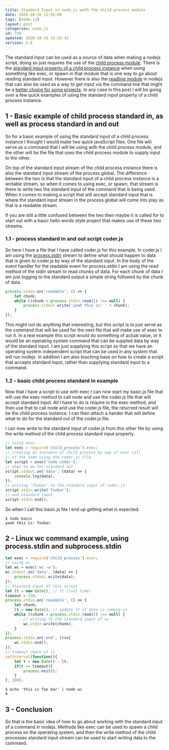 ```yaml
---
title: Standard Input in node.js wuth the child-process module
date: 2020-10-26 12:55:00
tags: [node.js]
layout: post
categories: node.js
id: 729
updated: 2020-10-26 15:53:43
version: 1.9
---
```


The standard input can be used as a source of data when making a nodejs script, doing so just requires the use of the [child process module](/2018/02/04/nodejs-child-process/). There is the [standard input property of a child process instance](https://nodejs.org/api/child_process.html#child_process_subprocess_stdin) when using something like exec, or spawn in that module that is one way to go about reading standard input. However there is also the [readline module](/2018/08/06/nodejs-readline/) in nodejs that can also be used as a way to get input via the command line that might be a [better choice for some projects](https://stackoverflow.com/questions/20086849/how-to-read-from-stdin-line-by-line-in-node). In any case in this post I will be going over a few quick examples of using the standard input property of a child process instance.


<!-- more -->

## 1 - Basic example of child process standard in, as well as process standard in and out

So for a basic example of using the standard input of a child process instance I thought I would make two quick javaScript files. One file will serve as a command that I will be using with the child process module, and the other will be the file that uses the child process module to supply input to the other.

On top of the standard input stream of the child process instance there is also the standard input stream of the process global. The difference between the two is that the standard input of a child process instance is a writable stream, so when it comes to using exec, or spawn, that stream is there to write two the standard input of the command that is being used. When it comes to making a script that will accept standard input that is where the standard input stream in the process global will come into play as that is a readable stream.

If you are still a little confused between the two then maybe it is called for to start out with a basic hello words style project that makes use of these two streams.

### 1.1 - process standard in and out script coder.js

So here I have a file that I have called coder.js for this example. In coder.js I am using the [process.stdin](/2019/07/09/nodejs-process-stdin/) stream to define what should happen to data that is given to coder.js by way of the standard input. In the body of the event handler for the readable event for process.stdin I am using the read method of the stdin stream to read chunks of data. For each chunk of data I am just logging to the standard output a simple string followed by the chunk of data.
```js
process.stdin.on('readable', () => {
    let chunk;
    while ((chunk = process.stdin.read()) !== null) {
        process.stdout.write('yeah this is: ' + chunk);
    }
});
```

This might not do anything that interesting, but this script is to just serve as the command that will be used for the next file that will make use of exec to run it. In a real example this script would do something of actual value, or it would be an operating system command that can be suppled data by way of the standard input. I am just supplying this script so that we have an operating system independent script that can be used in any system that will run nodejs. In addition I am also touching base on how to create a script that accepts standard input, rather than supplying standard input to a command.

### 1.2 - basic child process standard in example

Now that I have a script to use with exec I can now start my basic.js file that will use the exec method to call node and use the coder.js file that will accept standard input. All I have to do is require in the exec method, and then use that to call node and use the coder.js file, the returned result will be the child process instance. I can then attach a hander that will define what to do for the standard out of the coder.js file.

I can now write to the standard input of coder.js from this other file by using the write method of the child process standard input property.

```js
// using exec
let exec = require('child_process').exec;
// creating an instance of child process by way of exec call
// of the node using the coder.js file
let script = exec('node coder');
// what to do for standard out
script.stdout.on('data', (data) => {
    console.log(data);
});
// writing 'foobar' to the standard input of coder.js
script.stdin.write('foobar');
// end standard input
script.stdin.end();
```

So when I call this basic.js file I end up getting what is expected.

```
$ node basic
yeah this is: foobar
```

## 2 - Linux wc command example, using process.stdin and subprocess.stdin

```js
let exec = require('child_process').exec;
// using wc
let wc = exec('wc -w');
wc.stdout.on('data', (data) => {
    process.stdout.write(data);
});
// Standard input of this script
let lt = new Date(), // lt (last time)
timeout = 250;
process.stdin.on('readable', () => {
    let chunk;
    lt = new Date(); // update lt if data is coming in
    while ((chunk = process.stdin.read()) !== null) {
        // writing to the standard input of wc
        wc.stdin.write(chunk);
    }
});
process.stdin.on('end', ()=>{
    wc.stdin.end();
});
// timeout check of lt
setInterval(function(){
    let t = new Date() - lt;
    if(t >= timeout){
        process.exit();
    }
}, 100);
```

```
$ echo 'this is foo bar' | node wc
4
```

## 3 - Conclusion

So that is the basic idea of how to go about working with the standard input of a command in nodejs. Methods like exec can be used to spawn a child process on the operating system, and then the write method of the child processes standard input stream can be used to start writing data to the command.